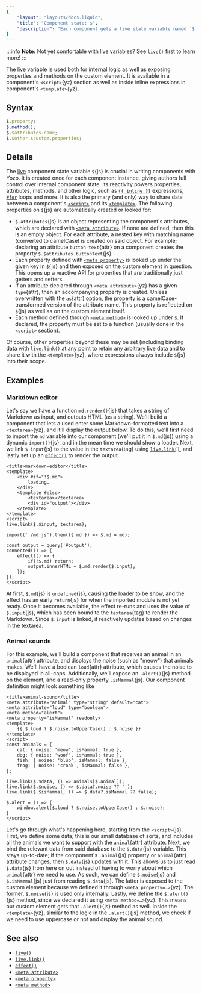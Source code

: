 ```yaml
---
{
	"layout": "layouts/docs.liquid",
	"title": "Component state: $",
	"description": "Each component gets a live state variable named `$`{js}. This variable allows for fine-grained reactivity in a consice manner."
}
---
```


:::info
**Note:** Not yet comfortable with live variables? See [`live()`](/docs/live/) first to learn more!
:::

The [live](/docs/live/) variable is used both for internal logic as well as exposing properties and methods on the custom element. It is available in a component's `<script>`{yz} section as well as inside inline expressions in component's `<template>`{yz}.

## Syntax

```js
$.property;
$.method();
$.$attributes.name;
$.$other.$custom.properties;
```

## Details

The [live](/docs/live/) component state variable `$`{js} is crucial in writing components with Yozo. It is created once for each component instance, giving authors full control over internal component state. Its reactivity powers properties, attributes, methods, and other logic, such as [`{{ inline }}`](/docs/components/template/inline/) expressions, [`#for`](/docs/components/template/for-of/) loops and more. It is also the primary (and only) way to share data between a component's [`<script>`](/docs/components/script/) and its [`<template>`](/docs/components/template/). The following properties on `$`{js} are automatically created or looked for:

- `$.attributes`{js} is an object representing the component's attributes, which are declared with [`<meta attribute>`](/docs/components/meta/attribute/). If none are defined, then this is an empty object. For each attribute, a nested key with matching name (converted to camelCase) is created on said object. For example; declaring an attribute `button-text`{attr} on a component creates the property `$.$attributes.buttonText`{js}.
- Each property defined with [`<meta property>`](/docs/components/meta/property/) is looked up under the given key in `$`{js} and then exposed on the custom element in question. This opens up a reactive API for properties that are traditionally just getters and setters.
- If an attribute declared through `<meta attribute>`{yz} has a given `type`{attr}, then an accompanying property is created. Unless overwritten with the `as`{attr} option, the property is a camelCase-transformed version of the attribute name. This property is reflected on `$`{js} as well as on the custom element itself.
- Each method defined through [`<meta method>`](/docs/components/meta/method/) is looked up under `$`. If declared, the property must be set to a function (usually done in the [`<script>`](/docs/components/script/) section).

Of course, other properties beyond these may be set (including binding data with [`live.link()`](/docs/live/link/) at any point to retain any arbitrary live data and to share it with the `<template>`{yz}, where expressions always include `$`{js} into their scope.

## Examples

### Markdown editor

Let's say we have a function `md.render()`{js} that takes a string of Markdown as input, and outputs HTML (as a string). We'll build a component that lets a used enter some Markdown-formatted text into a `<textarea>`{yz}, and it'll display the output below. To do this, we'll first need to import the `md` variable into our component (we'll put it in `$.md`{js}) using a dynamic `import()`{js}, and in the mean time we should show a loader. Next, we link `$.input`{js} to the value in the `textarea`{tag} using [`live.link()`](/docs/live/link/), and lastly set up an [`effect()`](/docs/effect/) to render the output.

```yz
<title>markdown-editor</title>
<template>
	<div #if="!$.md">
		loading…
	</div>
	<template #else>
		<textarea></textarea>
		<div id="output"></div>
	</template>
</template>
<script>
live.link($.$input, textarea);

import('./md.js').then(({ md }) => $.md = md);

const output = query('#output');
connected(() => {
	effect(() => {
		if(!$.md) return;
		output.innerHTML = $.md.render($.input);
	});
});
</script>
```

At first, `$.md`{js} is `undefined`{js}, causing the loader to be show, and the effect has an early `return`{js} for when the imported module is not yet ready. Once it becomes available, the effect re-runs and uses the value of `$.input`{js}, which has been bound to the `textarea`{tag} to render the Markdown. Since `$.input` is linked, it reactively updates based on changes in the textarea.

### Animal sounds

For this example, we'll build a component that receives an animal in an `animal`{attr} attribute, and displays the noise (such as "meow") that animals makes. We'll have a boolean `loud`{attr} attribute, which causes the noise to be displayed in all-caps. Additionally, we'll expose an `.alert()`{js} method on the element, and a read-only property `.isMammal`{js}. Our component definition might look something like

```yz
<title>animal-sound</title>
<meta attribute="animal" type="string" default="cat">
<meta attribute="loud" type="boolean">
<meta method="alert">
<meta property="isMammal" readonly>
<template>
	{{ $.loud ? $.noise.toUpperCase() : $.noise }}
</template>
<script>
const animals = {
	cat: { noise: 'meow', isMammal: true },
	dog: { noise: 'woof', isMammal: true },
	fish: { noise: 'blub', isMammal: false },
	frog: { noise: 'croak', isMammal: false },
};

live.link($.$data, () => animals[$.animal]);
live.link($.$noise, () => $.data?.noise ?? '');
live.link($.$isMammal, () => $.data?.isMammal ?? false);

$.alert = () => {
	window.alert($.loud ? $.noise.toUpperCase() : $.noise);
}
</script>
```

Let's go through what's happening here, starting from the `<script>`{js}. First, we define some data; this is our small database of sorts, and includes all the animals we want to support with the `animal`{attr} attribute. Next, we bind the relevant data from said database to the `$.data`{js} variable. This stays up-to-date; if the component's `.animal`{js} property or `animal`{attr} attribute changes, then `$.data`{js} updates with it. This allows us to just read `$.data`{js} from here on out instead of having to worry about which `animal`{attr} we need to use. As such, we can define `$.noise`{js} and `$.isMammal`{js} just from reading `$.data`{js}. The latter is exposed to the custom element because we defined it through `<meta property=…>`{yz}. The former, `$.noise`{js} is used only internally. Lastly, we define the `$.alert()`{js} method, since we declared it using `<meta method=…>`{yz}. This means our custom element gets that `.alert()`{js} method as well. Inside the `<template>`{yz}, similar to the logic in the `.alert()`{js} method, we check if we need to use uppercase or not and display the animal sound.

## See also

- [`live()`](/docs/live/)
- [`live.link()`](/docs/live/link/)
- [`effect()`](/docs/effect/)
- [`<meta attribute>`](/docs/components/meta/attribute/)
- [`<meta property>`](/docs/components/meta/property/)
- [`<meta method>`](/docs/components/meta/method/)
